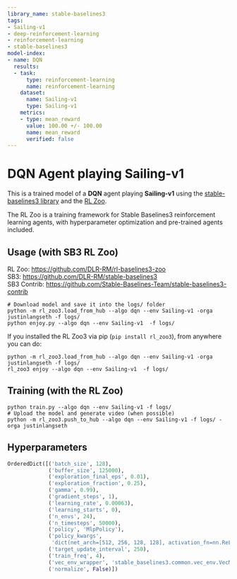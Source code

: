 ```yaml
---
library_name: stable-baselines3
tags:
- Sailing-v1
- deep-reinforcement-learning
- reinforcement-learning
- stable-baselines3
model-index:
- name: DQN
  results:
  - task:
      type: reinforcement-learning
      name: reinforcement-learning
    dataset:
      name: Sailing-v1
      type: Sailing-v1
    metrics:
    - type: mean_reward
      value: 100.00 +/- 100.00
      name: mean_reward
      verified: false
---
```


# **DQN** Agent playing **Sailing-v1**
This is a trained model of a **DQN** agent playing **Sailing-v1**
using the [stable-baselines3 library](https://github.com/DLR-RM/stable-baselines3)
and the [RL Zoo](https://github.com/DLR-RM/rl-baselines3-zoo).

The RL Zoo is a training framework for Stable Baselines3
reinforcement learning agents,
with hyperparameter optimization and pre-trained agents included.

## Usage (with SB3 RL Zoo)

RL Zoo: https://github.com/DLR-RM/rl-baselines3-zoo<br/>
SB3: https://github.com/DLR-RM/stable-baselines3<br/>
SB3 Contrib: https://github.com/Stable-Baselines-Team/stable-baselines3-contrib

```
# Download model and save it into the logs/ folder
python -m rl_zoo3.load_from_hub --algo dqn --env Sailing-v1 -orga justinlangseth -f logs/
python enjoy.py --algo dqn --env Sailing-v1  -f logs/
```

If you installed the RL Zoo3 via pip (`pip install rl_zoo3`), from anywhere you can do:
```
python -m rl_zoo3.load_from_hub --algo dqn --env Sailing-v1 -orga justinlangseth -f logs/
rl_zoo3 enjoy --algo dqn --env Sailing-v1  -f logs/
```

## Training (with the RL Zoo)
```
python train.py --algo dqn --env Sailing-v1 -f logs/
# Upload the model and generate video (when possible)
python -m rl_zoo3.push_to_hub --algo dqn --env Sailing-v1 -f logs/ -orga justinlangseth
```

## Hyperparameters
```python
OrderedDict([('batch_size', 128),
             ('buffer_size', 125000),
             ('exploration_final_eps', 0.01),
             ('exploration_fraction', 0.25),
             ('gamma', 0.99),
             ('gradient_steps', 1),
             ('learning_rate', 0.00063),
             ('learning_starts', 0),
             ('n_envs', 24),
             ('n_timesteps', 50000),
             ('policy', 'MlpPolicy'),
             ('policy_kwargs',
              'dict(net_arch=[512, 256, 128, 128], activation_fn=nn.ReLU)'),
             ('target_update_interval', 250),
             ('train_freq', 4),
             ('vec_env_wrapper', 'stable_baselines3.common.vec_env.VecMonitor'),
             ('normalize', False)])
```
